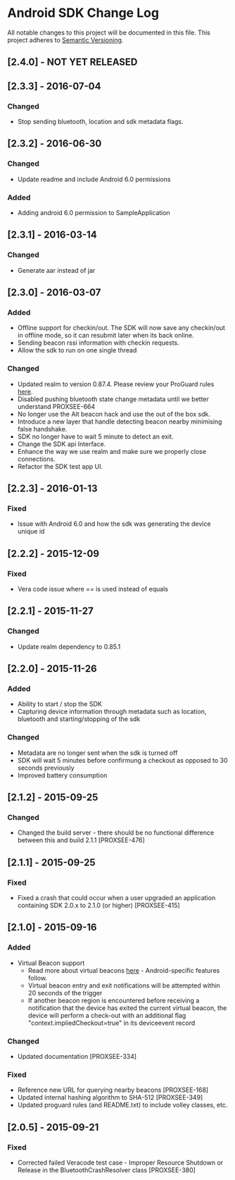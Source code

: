 # Android SDK Change Log
All notable changes to this project will be documented in this file.
This project adheres to [Semantic Versioning](http://semver.org/).

## [2.4.0] - NOT YET RELEASED

## [2.3.3] - 2016-07-04
### Changed
- Stop sending bluetooth, location and sdk metadata flags.

## [2.3.2] - 2016-06-30
### Changed
- Update readme and include Android 6.0 permissions
### Added
- Adding android 6.0 permission to SampleApplication


## [2.3.1] - 2016-03-14
### Changed
- Generate aar instead of jar


## [2.3.0] - 2016-03-07
### Added
- Offline support for checkin/out. The SDK will now save any checkin/out in offline mode, so it can resubmit later when its back online.
- Sending beacon rssi information with checkin requests.
- Allow the sdk to run on one single thread

### Changed
- Updated realm to version 0.87.4. Please review your ProGuard rules [here](https://realm.io/docs/java/0.87.4/#getting-started).
- Disabled pushing bluetooth state change metadata until we better understand PROXSEE-664
- No longer use the Alt beacon hack and use the out of the box sdk.
- Introduce a new layer that handle detecting beacon nearby minimising false handshake.
- SDK no longer have to wait 5 minute to detect an exit.
- Change the SDK api Interface.
- Enhance the way we use realm and make sure we properly close connections.
- Refactor the SDK test app UI.

## [2.2.3] - 2016-01-13
### Fixed
- Issue with Android 6.0 and how the sdk was generating the device unique id

## [2.2.2] - 2015-12-09
### Fixed
- Vera code issue where == is used instead of equals

## [2.2.1] - 2015-11-27
### Changed
- Update realm dependency to 0.85.1

## [2.2.0] - 2015-11-26
### Added
- Ability to start / stop the SDK
- Capturing device information through metadata such as location, bluetooth and starting/stopping of the sdk

### Changed
- Metadata are no longer sent when the sdk is turned off
- SDK will wait 5 minutes before confirmung a checkout as opposed to 30 seconds previously
- Improved battery consumption


## [2.1.2] - 2015-09-25
### Changed
- Changed the build server - there should be no functional difference between this and build 2.1.1 [PROXSEE-476]

## [2.1.1] - 2015-09-25
### Fixed
- Fixed a crash that could occur when a user upgraded an application containing SDK 2.0.x to 2.1.0 (or higher) [PROXSEE-415]

## [2.1.0] - 2015-09-16
### Added
- Virtual Beacon support
    - Read more about virtual beacons [here](../features/virtualbeacons.md) - Android-specific features follow.
    - Virtual beacon entry and exit notifications will be attempted within 20 seconds of the trigger
    - If another beacon region is encountered before receiving a notification that the device has exited the current virtual beacon, the device will perform a check-out with an additional flag "context.impliedCheckout=true" in its deviceevent record

### Changed

- Updated documentation [PROXSEE-334]

### Fixed

- Reference new URL for querying nearby beacons [PROXSEE-168]
- Updated internal hashing algorithm to SHA-512 [PROXSEE-349]
- Updated proguard rules (and README.txt) to include volley classes, etc.

## [2.0.5] - 2015-09-21
### Fixed
- Corrected failed Veracode test case - Improper Resource Shutdown or Release in the BluetoothCrashResolver class [PROXSEE-380]